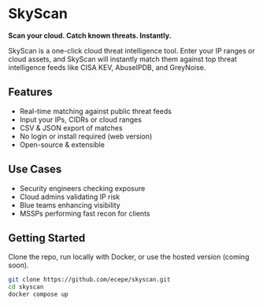 # SkyScan

**Scan your cloud. Catch known threats. Instantly.**

SkyScan is a one-click cloud threat intelligence tool. Enter your IP ranges or cloud assets, and SkyScan will instantly match them against top threat intelligence feeds like CISA KEV, AbuseIPDB, and GreyNoise.

## Features

- Real-time matching against public threat feeds
- Input your IPs, CIDRs or cloud ranges
- CSV & JSON export of matches
- No login or install required (web version)
- Open-source & extensible

## Use Cases

- Security engineers checking exposure
- Cloud admins validating IP risk
- Blue teams enhancing visibility
- MSSPs performing fast recon for clients

## Getting Started

Clone the repo, run locally with Docker, or use the hosted version (coming soon).

```bash
git clone https://github.com/ecepe/skyscan.git
cd skyscan
docker compose up
